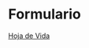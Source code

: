 # Formulario
[Hoja de Vida](https://github.com/JhanCarlos-117/Formulario/blob/master/docs/index.html)
